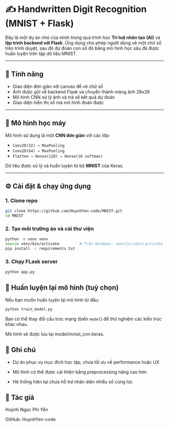 # ✍️ Handwritten Digit Recognition (MNIST + Flask)

Đây là một dự án nhỏ của mình trong quá trình học **Trí tuệ nhân tạo (AI)** và **lập trình backend với Flask**. Ứng dụng cho phép người dùng vẽ một chữ số trên trình duyệt, sau đó dự đoán con số đó bằng mô hình học sâu đã được huấn luyện trên tập dữ liệu MNIST.

---

## 📌 Tính năng

- Giao diện đơn giản với canvas để vẽ chữ số
- Ảnh được gửi về backend Flask và chuyển thành mảng ảnh 28x28
- Mô hình CNN xử lý ảnh và trả về kết quả dự đoán
- Giao diện hiển thị số mà mô hình đoán được

---

## 🧠 Mô hình học máy

Mô hình sử dụng là một **CNN đơn giản** với các lớp:

- `Conv2D(32) → MaxPooling`
- `Conv2D(64) → MaxPooling`
- `Flatten → Dense(128) → Dense(10 softmax)`

Dữ liệu được xử lý và huấn luyện từ bộ **MNIST** của Keras.

---

## ⚙️ Cài đặt & chạy ứng dụng

### 1. Clone repo

```bash
git clone https://github.com/HuynhYen-code/MNIST.git
cd MNIST
```

### 2. Tạo môi trường ảo và cài thư viện
```bash
python -m venv venv
source venv/bin/activate         # Trên Windows: venv\Scripts\activate
pip install -r requirements.txt
```

### 3. Chạy FLask server
```bash
python app.py
```

## 🧪 Huấn luyện lại mô hình (tuỳ chọn)
Nếu bạn muốn huấn luyện lại mô hình từ đầu:
```bash
python train_model.py
```
Bạn có thể thay đổi cấu trúc mạng (biến `model`) để thử nghiệm các kiến trúc khác nhau.

Mô hình sẽ được lưu tại model/mnist_cnn.keras.

## 📝 Ghi chú
- Dự án phục vụ mục đích học tập, chưa tối ưu về performance hoặc UX

- Mô hình có thể được cải thiện bằng preprocessing nâng cao hơn

- Hệ thống hiện tại chưa hỗ trợ nhận diện nhiều số cùng lúc

## 👤 Tác giả
Huỳnh Ngọc Phi Yến

GitHub: HuynhYen-code
